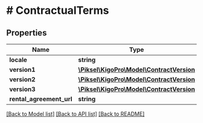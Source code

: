 # # ContractualTerms

## Properties

Name | Type | Description | Notes
------------ | ------------- | ------------- | -------------
**locale** | **string** |  | [optional]
**version1** | [**\Piksel\KigoPro\Model\ContractVersion**](ContractVersion.md) |  | [optional]
**version2** | [**\Piksel\KigoPro\Model\ContractVersion**](ContractVersion.md) |  | [optional]
**version3** | [**\Piksel\KigoPro\Model\ContractVersion**](ContractVersion.md) |  | [optional]
**rental_agreement_url** | **string** |  | [optional]

[[Back to Model list]](../../README.md#models) [[Back to API list]](../../README.md#endpoints) [[Back to README]](../../README.md)
